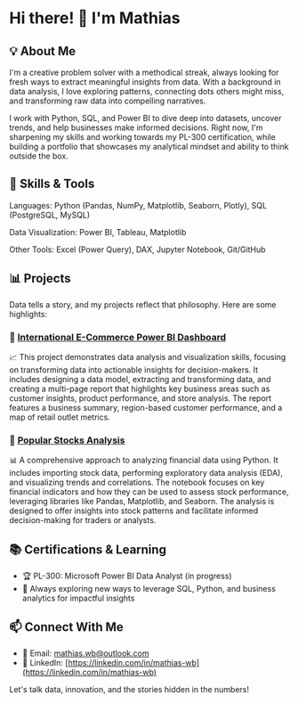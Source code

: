 # Hi there! 👋 I'm Mathias

## 💡 About Me

I'm a creative problem solver with a methodical streak, always looking for fresh ways to extract meaningful insights from data. With a background in data analysis, I love exploring patterns, connecting dots others might miss, and transforming raw data into compelling narratives.

I work with Python, SQL, and Power BI to dive deep into datasets, uncover trends, and help businesses make informed decisions. Right now, I'm sharpening my skills and working towards my PL-300 certification, while building a portfolio that showcases my analytical mindset and ability to think outside the box.

## 🔧 Skills & Tools

Languages: Python (Pandas, NumPy, Matplotlib, Seaborn, Plotly), SQL (PostgreSQL, MySQL)

Data Visualization: Power BI, Tableau, Matplotlib

Other Tools: Excel (Power Query), DAX, Jupyter Notebook, Git/GitHub

## 📊 Projects

Data tells a story, and my projects reflect that philosophy. Here are some highlights:

### 📌 [International E-Commerce Power BI Dashboard](https://github.com/mathias-wb/power-bi-report)

📈 This project demonstrates data analysis and visualization skills, focusing on transforming data into actionable insights for decision-makers. It includes designing a data model, extracting and transforming data, and creating a multi-page report that highlights key business areas such as customer insights, product performance, and store analysis. The report features a business summary, region-based customer performance, and a map of retail outlet metrics.

### 📌 [Popular Stocks Analysis](https://github.com/mathias-wb/stock-market-analysis/blob/master/analysis.ipynb)

📊  A comprehensive approach to analyzing financial data using Python. It includes importing stock data, performing exploratory data analysis (EDA), and visualizing trends and correlations. The notebook focuses on key financial indicators and how they can be used to assess stock performance, leveraging libraries like Pandas, Matplotlib, and Seaborn. The analysis is designed to offer insights into stock patterns and facilitate informed decision-making for traders or analysts.

## 📚 Certifications & Learning

- 🏆 PL-300: Microsoft Power BI Data Analyst (in progress)
- 📖 Always exploring new ways to leverage SQL, Python, and business analytics for impactful insights

## 📫 Connect With Me

- 📧 Email: [mathias.wb@outlook.com](mailto:mathias.wb@outlook.com)
- 💼 LinkedIn: [https://linkedin.com/in/mathias-wb](https://linkedin.com/in/mathias-wb)

Let's talk data, innovation, and the stories hidden in the numbers!
